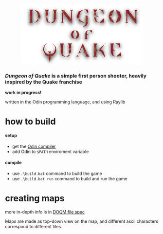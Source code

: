<p align="center">
  <img src="/build/textures/dungeon_of_quake_logo.png" width="400">  
</p>
  
### *Dungeon of Quake* is a simple first person shooter, heavily inspired by the Quake franchise
**work in progress!**

written in the Odin programming language, and using Raylib

# how to build
#### setup
- get the [Odin compiler](https://github.com/odin-lang/Odin)
- add Odin to `$PATH` enviroment variable
#### compile
- use `.\build.bat` command to build the game  
- use `.\build.bat run` command to build and run the game  



# creating maps
more in-depth info is in [DOQM file spec](doqm_format_spec.md)  

Maps are made as top-down view on the map, and different ascii characters correspond to different tiles.  
